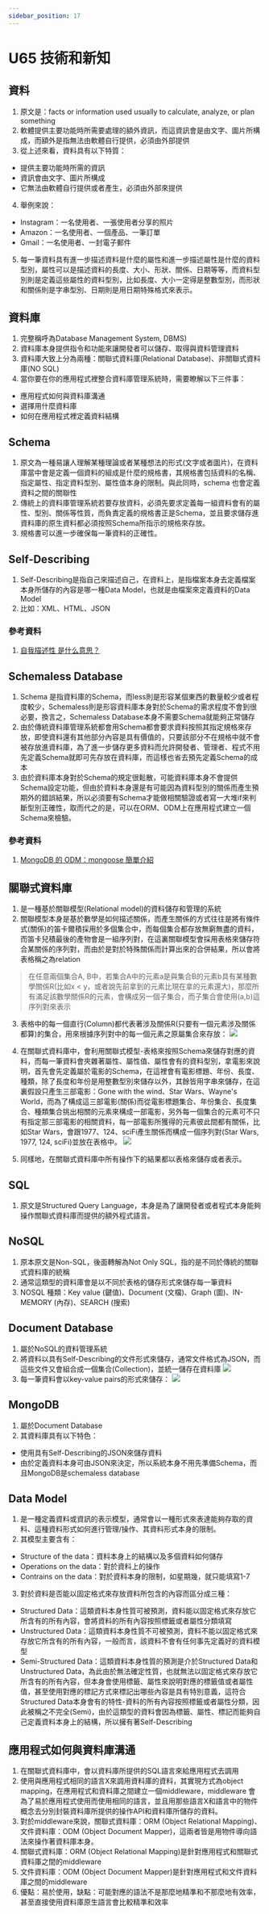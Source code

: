 ```yaml
---
sidebar_position: 17
---
```





# U65 技術和新知


## 資料
1. 原文是：facts or information used usually to calculate, analyze, or plan something
2. 軟體提供主要功能時所需要處理的額外資訊，而這資訊會是由文字、圖片所構成，而額外是指無法由軟體自行提供，必須由外部提供
3. 從上述來看，資料具有以下特質：
 - 提供主要功能時所需的資訊
 - 資訊會由文字、圖片所構成
 - 它無法由軟體自行提供或者產生，必須由外部來提供
4. 舉例來說：
- Instagram：一名使用者、一張使用者分享的照片
- Amazon：一名使用者、一個產品、一筆訂單
- Gmail：一名使用者、一封電子郵件
5. 每一筆資料具有進一步描述資料是什麼的屬性和進一步描述屬性是什麼的資料型別，屬性可以是描述資料的長度、大小、形狀、關係、日期等等，而資料型別則是定義這些屬性的資料型別，比如長度、大小一定得是整數型別，而形狀和關係則是字串型別、日期則是用日期特殊格式來表示。

## 資料庫
1. 完整稱呼為Database Management System, DBMS)
2. 資料庫本身提供指令和功能來讓開發者可以儲存、取得與資料管理資料
3. 資料庫大致上分為兩種：關聯式資料庫(Relational Database)、非關聯式資料庫(NO SQL)
4. 當你要在你的應用程式裡整合資料庫管理系統時，需要瞭解以下三件事：
  - 應用程式如何與資料庫溝通
  - 選擇用什麼資料庫
  - 如何在應用程式裡定義資料結構




## Schema
1. 原文為一種易讓人理解某種理論或者某種想法的形式(文字或者圖片)，在資料庫當中會是定義一個資料的組成是什麼的規格書，其規格書包括資料的名稱、指定屬性、指定資料型別、屬性值本身的限制。與此同時，schema 也會定義資料之間的關聯性
2. 傳統上的資料庫管理系統若要存放資料，必須先要求定義每一組資料會有的屬性、型別、關係等性質，而負責定義的規格書正是Schema，並且要求儲存進資料庫的原生資料都必須按照Schema所指示的規格來存放。
3. 規格書可以進一步確保每一筆資料的正確性。


## Self-Describing
1. Self-Describing是指自己來描述自己，在資料上，是指檔案本身去定義檔案本身所儲存的內容是哪一種Data Model，也就是由檔案來定義資料的Data Model
2. 比如：XML、HTML、JSON

### 參考資料
1. [自我描述性 是什么意思？](https://www.zhihu.com/question/46127181)

## Schemaless Database
1. Schema 是指資料庫的Schema，而less則是形容某個東西的數量較少或者程度較少，Schemaless則是形容資料庫本身對於Schema的需求程度不會到很必要，換言之，Schemaless Database本身不需要Schema就能夠正常儲存
2. 由於傳統資料庫管理系統都會用Schema都會要求資料按照其指定規格來存放，即使資料還有其他部分內容是具有價值的，只要該部分不在規格中就不會被存放進資料庫，為了進一步儲存更多資料而允許開發者、管理者、程式不用先定義Schema就即可先存放在資料庫，而這樣也省去預先定義Schema的成本
3. 由於資料庫本身對於Schema的規定很鬆散，可能資料庫本身不會提供Schema設定功能，但由於資料本身還是有可能因為資料型別的關係而產生預期外的錯誤結果，所以必須要有Schema才能做相關驗證或者寫一大堆if來判斷型別正確性，取而代之的是，可以在ORM、ODM上在應用程式建立一個Schema來檢驗。


### 參考資料
1. [MongoDB 的 ODM：mongoose 簡單介紹](https://blog.chh.tw/posts/mongodb-odm-mongoose/)

## 關聯式資料庫
1. 是一種基於關聯模型(Relational model)的資料儲存和管理的系統
2. 關聯模型本身是基於數學是如何描述關係，而產生關係的方式往往是將有條件式(關係)的笛卡爾積採用於多個集合中，而每個集合都存放無窮無盡的資料，而笛卡兒積最後的產物會是一組序列對，在這裏關聯模型會採用表格來儲存符合某關係的序列對，而由於是對於特殊關係而計算出來的合併結果，所以會將表格稱之為relation

> 在任意兩個集合A, B中，若集合A中的元素a是與集合B的元素b具有某種數學關係R(比如x < y，或者說先前拿到的元素比現在拿的元素還大)，那麼所有滿足該數學關係R的元素，會構成另一個子集合，而子集合會使用(a,b)這序列對來表示


3. 表格中的每一個直行(Column)都代表著涉及關係R(只要有一個元素涉及關係都算)的集合，用來根據序列對中的每一個元素之原屬集合來存放：
![](https://res.cloudinary.com/dqfxgtyoi/image/upload/v1637311082/blog/database/pairs2table_qzvyg1.png)


4. 在關聯式資料庫中，會利用關聯式模型-表格來按照Schema來儲存對應的資料，而每一筆資料會夾雜著屬性、屬性值、屬性會有的資料型別，拿電影來說明，首先會先定義屬於電影的Schema，在這裡會有電影標題、年份、長度、種類，除了長度和年份是用整數型別來儲存以外，其餘皆用字串來儲存，在這裏假設只產生三部電影：Gone with the wind、Star Wars、Wayne's World，而為了構成這三部電影(關係)而從電影標題集合、年份集合、長度集合、種類集合挑出相關的元素來構成一部電影，另外每一個集合的元素可不只有指定那三部電影的相關資料，每一部電影所獲得的元素彼此間都有關係，比如Star Wars，會跟1977、124、sciFi產生關係而構成一個序列對(Star Wars, 1977, 124, sciFi)並放在表格中。
![](https://res.cloudinary.com/dqfxgtyoi/image/upload/v1637311889/blog/database/pairs2tableExample_nvyndh.png)

5. 同樣地，在關聯式資料庫中所有操作下的結果都以表格來儲存或者表示。

## SQL
1. 原文是Structured Query Language，本身是為了讓開發者或者程式本身能夠操作關聯式資料庫而提供的額外程式語言。

## NoSQL
1. 原本原文是Non-SQL，後面轉解為Not Only SQL，指的是不同於傳統的關聯式資料庫的統稱
2. 通常這類型的資料庫會是以不同於表格的儲存形式來儲存每一筆資料
3. NOSQL 種類：Key value (鍵值)、Document (文檔)、Graph (圖)、IN-MEMORY (內存)、SEARCH (搜索)


## Document Database
1. 屬於NoSQL的資料管理系統
2. 將資料以具有Self-Describing的文件形式來儲存，通常文件格式為JSON，而這些文件又會組合成一個集合(Collection)，並統一儲存在資料庫
![](https://res.cloudinary.com/dqfxgtyoi/image/upload/v1637328104/blog/database/documentDatabase_gtj5rd.png)
3. 每一筆資料會以key-value pairs的形式來儲存：
![](https://res.cloudinary.com/dqfxgtyoi/image/upload/v1637328199/blog/database/dataInDocDatabase_yurf93.png)

## MongoDB 
1. 屬於Document Database
2. 其資料庫具有以下特色：
  - 使用具有Self-Describing的JSON來儲存資料
  - 由於定義資料本身可由JSON來決定，所以系統本身不用先準備Schema，而且MongoDB是schemaless database


## Data Model
1. 是一種定義資料或資訊的表示模型，通常會以一種形式來表達能夠存取的資料、這種資料形式如何進行管理/操作、其資料形式本身的限制。
2. 其模型主要含有：
  - Structure of the data：資料本身上的結構以及多個資料如何儲存
  - Operations on the data：對於資料上的操作
  - Contrains on the data：對於資料本身的限制，如星期幾，就只能填寫1-7
3. 對於資料是否能以固定格式來存放資料所包含的內容而區分成三種：
  - Structured Data：這類資料本身性質可被預測，資料能以固定格式來存放它所含有的所有內容，會將資料的所有內容按照標籤或者屬性分類填寫
  - Unstructured Data：這類資料本身性質不可被預測，資料不能以固定格式來存放它所含有的所有內容，一般而言，該資料不會有任何事先定義好的資料模型
  - Semi-Structured Data：這類資料本身性質的預測是介於Structured Data和Unstructured Data，為此由於無法確定性質，也就無法以固定格式來存放它所含有的所有內容，但本身會使用標籤、屬性來說明對應的標籤值或者屬性值，甚至使用對應的標記方式來標記出哪些內容是具有特別意義，這符合Structured Data本身會有的特性-資料的所有內容按照標籤或者屬性分類，因此被稱之不完全(Semi)，由於這類型的資料會因為標籤、屬性、標記而能夠自己定義資料本身上的結構，所以擁有著Self-Describing






## 應用程式如何與資料庫溝通
1. 在關聯式資料庫中，會以資料庫所提供的SQL語言來給應用程式去調用
2. 使用與應用程式相同的語言X來調用資料庫的資料，其實現方式為object mapping，在應用程式和資料庫之間建立一個middleware，middleware 會為了易於應用程式使用而使用相同的語言，並且用那些語言X和語言中的物件概念去分別封裝資料庫所提供的操作API和資料庫所儲存的資料。
3. 對於middleware來說，關聯式資料庫：ORM (Object Relational Mapping)、文件資料庫：ODM (Object Document Mapper)，這兩者皆是用物件導向語法來操作著資料庫本身。
4. 關聯式資料庫：ORM (Object Relational Mapping)是針對應用程式和關聯式資料庫之間的middleware
5. 文件資料庫：ODM (Object Document Mapper)是針對應用程式和文件資料庫之間的middleware
6. 優點：易於使用，缺點：可能對應的語法不是那麼地精準和不那麼地有效率，甚至直接使用資料庫原生語言會比較精準和效率

